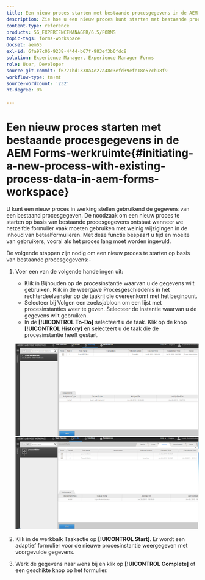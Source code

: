 ```yaml
---
title: Een nieuw proces starten met bestaande procesgegevens in de AEM Forms-werkruimte
description: Zie hoe u een nieuw proces kunt starten met bestaande procesgegevens in de AEM Forms-werkruimte.
content-type: reference
products: SG_EXPERIENCEMANAGER/6.5/FORMS
topic-tags: forms-workspace
docset: aem65
exl-id: 6fa97c06-9238-4444-b67f-983ef3b6fdc8
solution: Experience Manager, Experience Manager Forms
role: User, Developer
source-git-commit: f6771bd1338a4e27a48c3efd39efe18e57cb98f9
workflow-type: tm+mt
source-wordcount: '232'
ht-degree: 0%

---
```


# Een nieuw proces starten met bestaande procesgegevens in de AEM Forms-werkruimte{#initiating-a-new-process-with-existing-process-data-in-aem-forms-workspace}

U kunt een nieuw proces in werking stellen gebruikend de gegevens van een bestaand procesgegeven. De noodzaak om een nieuw proces te starten op basis van bestaande procesgegevens ontstaat wanneer we hetzelfde formulier vaak moeten gebruiken met weinig wijzigingen in de inhoud van betaalformulieren. Met deze functie bespaart u tijd en moeite van gebruikers, vooral als het proces lang moet worden ingevuld.

De volgende stappen zijn nodig om een nieuw proces te starten op basis van bestaande procesgegevens:-

1. Voer een van de volgende handelingen uit:

   * Klik in Bijhouden op de procesinstantie waarvan u de gegevens wilt gebruiken. Klik in de weergave Procesgeschiedenis in het rechterdeelvenster op de taakrij die overeenkomt met het beginpunt.
   * Selecteer bij Volgen een zoeksjabloon om een lijst met procesinstanties weer te geven. Selecteer de instantie waarvan u de gegevens wilt gebruiken.
   * In de **[!UICONTROL To-Do]** selecteert u de taak. Klik op de knop **[!UICONTROL History]** en selecteert u de taak die de procesinstantie heeft gestart.

   ![Selecteer de taak](assets/start3_new.png) ![Selecteer de taak](assets/start1_new.png)

1. Klik in de werkbalk Taakactie op **[!UICONTROL Start]**. Er wordt een adaptief formulier voor de nieuwe procesinstantie weergegeven met voorgevulde gegevens.

1. Werk de gegevens naar wens bij en klik op **[!UICONTROL Complete]** of een geschikte knop op het formulier.
